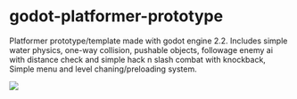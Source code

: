 # godot-platformer-prototype
Platformer prototype/template made with godot engine 2.2.
Includes simple water physics, one-way collision, pushable objects, followage enemy ai with distance check and simple hack n slash combat with knockback, Simple menu and level chaning/preloading system.


![](https://cdn.discordapp.com/attachments/218361207990648832/250385963077861386/Peek_2016-11-21_23-18.gif)
